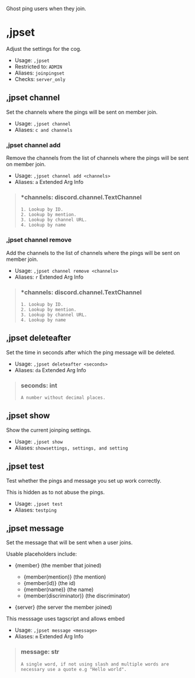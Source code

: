 Ghost ping users when they join.

# ,jpset
Adjust the settings for the cog.<br/>
 - Usage: `,jpset`
 - Restricted to: `ADMIN`
 - Aliases: `joinpingset`
 - Checks: `server_only`
## ,jpset channel
Set the channels where the pings will be sent on member join.<br/>
 - Usage: `,jpset channel`
 - Aliases: `c and channels`
### ,jpset channel add
Remove the channels from the list of channels where the pings will be sent on member join.<br/>
 - Usage: `,jpset channel add <channels>`
 - Aliases: `a`
Extended Arg Info
> ### *channels: discord.channel.TextChannel
> 
> 
>     1. Lookup by ID.
>     2. Lookup by mention.
>     3. Lookup by channel URL.
>     4. Lookup by name
> 
>     
### ,jpset channel remove
Add the channels to the list of channels where the pings will be sent on member join.<br/>
 - Usage: `,jpset channel remove <channels>`
 - Aliases: `r`
Extended Arg Info
> ### *channels: discord.channel.TextChannel
> 
> 
>     1. Lookup by ID.
>     2. Lookup by mention.
>     3. Lookup by channel URL.
>     4. Lookup by name
> 
>     
## ,jpset deleteafter
Set the time in seconds after which the ping message will be deleted.<br/>
 - Usage: `,jpset deleteafter <seconds>`
 - Aliases: `da`
Extended Arg Info
> ### seconds: int
> ```
> A number without decimal places.
> ```
## ,jpset show
Show the current joinping settings.<br/>
 - Usage: `,jpset show`
 - Aliases: `showsettings, settings, and setting`
## ,jpset test
Test whether the pings and message you set up work correctly.<br/>

This is hidden as to not abuse the pings.<br/>
 - Usage: `,jpset test`
 - Aliases: `testping`
## ,jpset message
Set the message that will be sent when a user joins.<br/>

Usable placeholders include:<br/>
- {member} (the member that joined)<br/>
    - {member(mention)} (the mention)<br/>
    - {member(id)} (the id)<br/>
    - {member(name)} (the name)<br/>
    - {member(discriminator)} (the discriminator)<br/>

- {server} (the server the member joined)<br/>

This messsage uses tagscript and allows embed<br/>
 - Usage: `,jpset message <message>`
 - Aliases: `m`
Extended Arg Info
> ### message: str
> ```
> A single word, if not using slash and multiple words are necessary use a quote e.g "Hello world".
> ```
